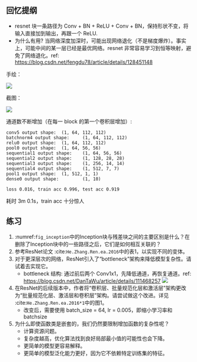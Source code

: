 ## 回忆提纲

- resnet 块一条路径为 Conv + BN + ReLU + Conv + BN，保持形状不变，将输入直接加到输出，再跟一个 ReLU.
- 为什么有用? 当网络深度加深时，可能出现网络退化（不是梯度爆炸）。事实上，可能中间的某一层已经是最优网络。resnet 非常容易学习到恒等映射，避免了网络退化。ref: https://blog.csdn.net/fengdu78/article/details/128451148

手绘：

![](https://telegraph-image-bhi.pages.dev/file/ea475d004f86d519f2916.jpg)

截图：

![](https://telegraph-image-bhi.pages.dev/file/2bab8e860b3faf286e240.png)

通道数不断增加（在每一 block 的第一个卷积层增加）:

```
conv5 output shape:  (1, 64, 112, 112)
batchnorm4 output shape:     (1, 64, 112, 112)
relu0 output shape:  (1, 64, 112, 112)
pool0 output shape:  (1, 64, 56, 56)
sequential1 output shape:    (1, 64, 56, 56)
sequential2 output shape:    (1, 128, 28, 28)
sequential3 output shape:    (1, 256, 14, 14)
sequential4 output shape:    (1, 512, 7, 7)
pool1 output shape:  (1, 512, 1, 1)
dense0 output shape:         (1, 10)
```

```
loss 0.016, train acc 0.996, test acc 0.919
```

耗时 3m 0.1s，train acc 十分惊人

## 练习

1.  :numref:`fig_inception`中的Inception块与残差块之间的主要区别是什么？在删除了Inception块中的一些路径之后，它们是如何相互关联的？
1. 参考ResNet论文 :cite:`He.Zhang.Ren.ea.2016`中的表1，以实现不同的变体。
1. 对于更深层次的网络，ResNet引入了“bottleneck”架构来降低模型复杂性。请试着去实现它。
    - bottleneck 结构: 通过前后两个 Conv1x1，先降低通道，再恢复通道。ref: https://blog.csdn.net/DanTaWu/article/details/111468257
    ![](https://telegraph-image-bhi.pages.dev/file/d44fbd56a914156022d81.png)
1. 在ResNet的后续版本中，作者将“卷积层、批量规范化层和激活层”架构更改为“批量规范化层、激活层和卷积层”架构。请尝试做这个改进。详见 :cite:`He.Zhang.Ren.ea.2016*1`中的图1。
    - 改变后，需要使用 batch_size = 64, lr = 0.005，即缩小学习率和 batchsize
1. 为什么即使函数类是嵌套的，我们仍然要限制增加函数的复杂性呢？
    - 计算资源问题。
    - 复杂度越高，优化算法找到良好局部最小值的可能性也会下降。
    - 更简单的模型更容易解释。
    - 更简单的模型泛化能力更好，因为它不依赖特定训练集的特征。
